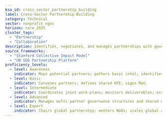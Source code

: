 ```yaml
---
ksa_id: cross_sector_partnership_building
label: Cross-Sector Partnership Building
category: Technical
sector: nonprofit_ngos
horizon: core_2025
cluster_tags:
  - "Partnership"
  - "Collaboration"
description: Identifies, negotiates, and manages partnerships with government, private sector, and civil society to amplify mission impact.
source_frameworks:
  - "Stanford Collective Impact Model"
  - "UN SDG Partnership Platform"
proficiency_levels:
  - level: Awareness
    indicator: Maps potential partners; gathers basic intel; identifies common goals; drafts MoU outline.
  - level: Basic
    indicator: Convenes partners; defines shared KPI; signs MoU.
  - level: Intermediate
    indicator: Coordinates joint work-plans; monitors deliverables; establishes backbone org; manages data-sharing; secures co-funding..
  - level: Advanced
    indicator: Manages multi-partner governance structures and shared metrics; publishes joint outcomes; scales regionally.
  - level: Expert
    indicator: Chairs global partnership; mentors NGOs; scales global alliances; secures blended-finance opportunities.
---
```

